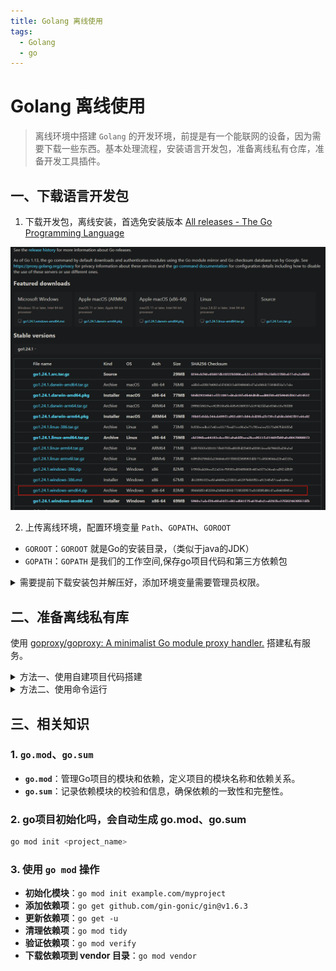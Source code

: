 ```yaml
---
title: Golang 离线使用
tags:
  - Golang
  - go
---
```

# Golang 离线使用
>离线环境中搭建 `Golang` 的开发环境，前提是有一个能联网的设备，因为需要下载一些东西。基本处理流程，安装语言开发包，准备离线私有仓库，准备开发工具插件。

## 一、下载语言开发包
1. 下载开发包，离线安装，首选免安装版本
[All releases - The Go Programming Language](https://golang.google.cn/dl/)

![Pasted image 20250325130039.png](../../public/images/Pasted%20image%2020250325130039.png)

2. 上传离线环境，配置环境变量
`Path`、`GOPATH`、`GOROOT`

- `GOROOT`：`GOROOT` 就是Go的安装目录，（类似于java的JDK）
- `GOPATH`：`GOPATH` 是我们的工作空间,保存go项目代码和第三方依赖包
 
<details><summary>需要提前下载安装包并解压好，添加环境变量需要管理员权限。</summary> 

  ```powershell
  # 根据输入的目录，将go的压缩包解压到指定目录
  # 该脚本需要在管理员权限下运行
  param (
      [string]$goPath = "C:\Soft\Go" # 默认安装路径
  )

  # 设置 powershell 编码utf8

  Write-Output "开始安装Go语言..."
  Write-Output "安装路径: $goPath"

  # 检查目录是否存在
  if (Test-Path $goPath) {
      Write-Output "目录 $goPath 已存在，是否覆盖？(Y/N)"
      $inputs = Read-Host
      if ($inputs -ne "Y" -and $inputs -ne "y") {
          Write-Output "安装取消"
          exit
      }
  } else {
      New-Item -ItemType Directory -Path $goPath -Force | Out-Null
  }

  # 获取当前目录
  $currentDir = Get-Location
  # Write-Output "当前目录: $currentDir"

  # 将当前目录下的go目录复制到指定目录 
  $version = "go1.24.1.windows-amd64"
  $sourcePath = "$currentDir\$version\go\*"
  $destinationPath = "$goPath\$version"
  # 清理目标目录
  if (Test-Path $destinationPath) {
      Write-Output "清理目标目录 $destinationPath"
      Remove-Item -Path "$destinationPath\*" -Recurse -Force
  }

  Write-Output "复制go文件夹到 $destinationPath"
  Copy-Item -Path $sourcePath -Destination $destinationPath -Recurse -Force

  if ($?) {
      Write-Output "复制成功"
  } else {
      Write-Output "复制失败"
      exit
  }

  # 设置环境变量
  $envPath = [System.Environment]::GetEnvironmentVariable("Path", "Machine")
  $goRootEnv = "$destinationPath"
  $goBinPath = "$goRootEnv\bin"
  $goPathEnv = "F:\03UserData\go"

  [System.Environment]::SetEnvironmentVariable("GOPATH", $goPathEnv, "Machine")
  [System.Environment]::SetEnvironmentVariable("GOROOT", $goRootEnv, "Machine")
  [System.Environment]::SetEnvironmentVariable("GO111MODULE", "on", "Machine")
  [System.Environment]::SetEnvironmentVariable("Path", "$envPath;$goBinPath:$goPathEnv\bin", "Machine")

  # 打印环境变量
  $envPath = [System.Environment]::GetEnvironmentVariable("Path", "Machine")
  $goPathEnv = [System.Environment]::GetEnvironmentVariable("GOPATH", "Machine")
  $goRootPath = [System.Environment]::GetEnvironmentVariable("GOROOT", "Machine") 

  Write-Output "环境变量设置成功"
  Write-Output "GOPATH: $goPathEnv"   
  Write-Output "GOROOT: $goRootPath"
  Write-Output "Path: $envPath"
  Write-Output "Go语言安装完成"
  ```
  
</details>

## 二、准备离线私有库

使用 [goproxy/goproxy: A minimalist Go module proxy handler.](https://github.com/goproxy/goproxy) 搭建私有服务。

<details><summary>方法一、使用自建项目代码搭建</summary>

- 要以编程方式使用此项目， 请获取它：
```shell
go get github.com/goproxy/goproxy
```

创建一个名为 `goproxy.go` 的文件:

```go
package main

import (
	"net/http"

	"github.com/goproxy/goproxy"
)

func main() {
	http.ListenAndServe("localhost:8080", &goproxy.Goproxy{})
}
```

然后使用与 go env GOMODCACHE 不同的 GOMODCACHE 运行它：

```bash
GOMODCACHE=/tmp/goproxy-gomodcache go run goproxy.go
```

最后，设置 GOPROXY 进行试用：

```bash
go env -w GOPROXY=http://localhost:8080,direct
```
</details>

<details><summary>方法二、使用命令运行</summary>


- 要从命令行使用此项目，请从源代码构建它： 

```shell
go install github.com/goproxy/goproxy/cmd/goproxy@latest
```

其他的跟自建代码类似

```bash
GOMODCACHE=/tmp/goproxy-gomodcache goproxy server --address localhost:8080
 
go env -w GOPROXY=http://localhost:8080,direct
 
goproxy --help # For more details
```

</details>

## 三、相关知识
### 1. `go.mod`、`go.sum`
- **`go.mod`**：管理Go项目的模块和依赖，定义项目的模块名称和依赖关系。
- **`go.sum`**：记录依赖模块的校验和信息，确保依赖的一致性和完整性。
### 2. go项目初始化吗，会自动生成 go.mod、go.sum
```bash
go mod init <project_name>
```
### 3. 使用 `go mod` 操作
- **初始化模块**：`go mod init example.com/myproject`
- **添加依赖项**：`go get github.com/gin-gonic/gin@v1.6.3`
- **更新依赖项**：`go get -u`
- **清理依赖项**：`go mod tidy`
- **验证依赖项**：`go mod verify`
- **下载依赖项到 vendor 目录**：```go mod vendor```

 